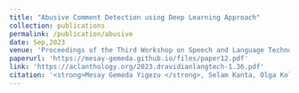 ```yaml
---
title: "Abusive Comment Detection using Deep Learning Approach"
collection: publications
permalink: /publication/abusive
date: Sep,2023
venue: 'Proceedings of the Third Workshop on Speech and Language Technologies for Dravidian Languages'
paperurl: 'https://mesay-gemeda.github.io/files/paper12.pdf'
link: 'https://aclanthology.org/2023.dravidianlangtech-1.36.pdf'
citation: '<strong>Mesay Gemeda Yigezu </strong>, Selam Kanta, Olga Kolesnikova, Grigori Sidorov, Alexander Gelbukh. 2023. &quot;Habesha@ dravidianlangtech: Abusive comment detection using deep learning approach.&quot; <i>Proceedings of the Third Workshop on Speech and Language Technologies for Dravidian Languages</i>'
---
```

